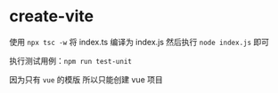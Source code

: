# create-vite

使用 `npx tsc -w` 将 index.ts 编译为 index.js 然后执行 `node index.js` 即可

执行测试用例：`npm run test-unit`

因为只有 `vue` 的模版 所以只能创建 vue 项目


